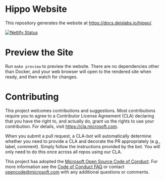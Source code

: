 # Hippo Website

This repository generates the website at https://docs.deislabs.io/hippo/.

[![Netlify Status](https://api.netlify.com/api/v1/badges/3165223c-fa90-4905-b1db-73a170577073/deploy-status)](https://app.netlify.com/sites/hippo-docs/deploys)

# Preview the Site

Run `make preview` to preview the website.
There are no dependencies other than Docker, and your web browser will open to the rendered site when ready, and then watch for changes.

# Contributing

This project welcomes contributions and suggestions.  Most contributions require you to agree to a
Contributor License Agreement (CLA) declaring that you have the right to, and actually do, grant us
the rights to use your contribution. For details, visit https://cla.microsoft.com.

When you submit a pull request, a CLA-bot will automatically determine whether you need to provide
a CLA and decorate the PR appropriately (e.g., label, comment). Simply follow the instructions
provided by the bot. You will only need to do this once across all repos using our CLA.

This project has adopted the [Microsoft Open Source Code of Conduct](https://opensource.microsoft.com/codeofconduct/).
For more information see the [Code of Conduct FAQ](https://opensource.microsoft.com/codeofconduct/faq/) or
contact [opencode@microsoft.com](mailto:opencode@microsoft.com) with any additional questions or comments.

